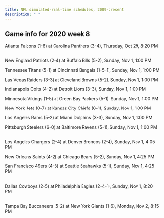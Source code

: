 ```yaml
---
title: NFL simulated-real-time schedules, 2009-present
description: " "
---
```


## Game info for 2020 week 8
Atlanta Falcons (1-6) at Carolina Panthers (3-4), Thursday, Oct 29, 8:20 PM

<br/>New England Patriots (2-4) at Buffalo Bills (5-2), Sunday, Nov 1, 1:00 PM

Tennessee Titans (5-1) at Cincinnati Bengals (1-5-1), Sunday, Nov 1, 1:00 PM

Las Vegas Raiders (3-3) at Cleveland Browns (5-2), Sunday, Nov 1, 1:00 PM

Indianapolis Colts (4-2) at Detroit Lions (3-3), Sunday, Nov 1, 1:00 PM

Minnesota Vikings (1-5) at Green Bay Packers (5-1), Sunday, Nov 1, 1:00 PM

New York Jets (0-7) at Kansas City Chiefs (6-1), Sunday, Nov 1, 1:00 PM

Los Angeles Rams (5-2) at Miami Dolphins (3-3), Sunday, Nov 1, 1:00 PM

Pittsburgh Steelers (6-0) at Baltimore Ravens (5-1), Sunday, Nov 1, 1:00 PM

<br/>Los Angeles Chargers (2-4) at Denver Broncos (2-4), Sunday, Nov 1, 4:05 PM

New Orleans Saints (4-2) at Chicago Bears (5-2), Sunday, Nov 1, 4:25 PM

San Francisco 49ers (4-3) at Seattle Seahawks (5-1), Sunday, Nov 1, 4:25 PM

<br/>Dallas Cowboys (2-5) at Philadelphia Eagles (2-4-1), Sunday, Nov 1, 8:20 PM

<br/>Tampa Bay Buccaneers (5-2) at New York Giants (1-6), Monday, Nov 2, 8:15 PM

